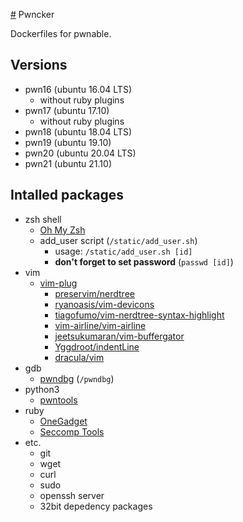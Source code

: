 [#](#) Pwncker

Dockerfiles for pwnable.

## Versions

- pwn16 (ubuntu 16.04 LTS)
  - without ruby plugins
- pwn17 (ubuntu 17.10)
  - without ruby plugins
- pwn18 (ubuntu 18.04 LTS)
- pwn19 (ubuntu 19.10)
- pwn20 (ubuntu 20.04 LTS)
- pwn21 (ubuntu 21.10)

## Intalled packages

- zsh shell
  - [Oh My Zsh](https://ohmyz.sh)
  - add\_user script (`/static/add_user.sh`)
    - usage: `/static/add_user.sh [id]`
    - **don't forget to set password** (`passwd [id]`)
- vim
  - [vim-plug](https://github.com/junegunn/vim-plug)
    - [preservim/nerdtree](https://github.com/preservim/nerdtree)
    - [ryanoasis/vim-devicons](https://github.com/ryanoasis/vim-devicons)
    - [tiagofumo/vim-nerdtree-syntax-highlight](https://github.com/tiagofumo/vim-nerdtree-syntax-highlight)
    - [vim-airline/vim-airline](https://github.com/vim-airline/vim-airline)
    - [jeetsukumaran/vim-buffergator](https://github.com/jeetsukumaran/vim-buffergator)
    - [Yggdroot/indentLine](https://github.com/Yggdroot/indentLine)
    - [dracula/vim](https://github.com/dracula/vim)
- gdb
  - [pwndbg](https://github.com/pwndbg/pwndbg) (`/pwndbg`)
- python3
  - [pwntools](https://github.com/Gallopsled/pwntools)
- ruby
  - [OneGadget](https://github.com/david942j/one_gadget)
  - [Seccomp Tools](https://github.com/david942j/seccomp-tools)
- etc.
  - git
  - wget
  - curl
  - sudo
  - openssh server
  - 32bit depedency packages
